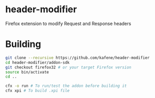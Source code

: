 header-modifier
===============

Firefox extension to modify Request and Response headers

Building
========

```bash
git clone --recursive https://github.com/kafene/header-modifier
cd header-modifier/addon-sdk
git checkout firefox32 # or your target Firefox version
source bin/activate
cd ..

cfx -o run # To run/test the addon before building it
cfx xpi # To build .xpi file
```
